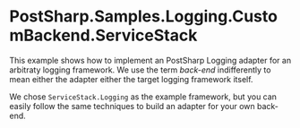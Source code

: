 # PostSharp.Samples.Logging.CustomBackend.ServiceStack

This example shows how to implement an PostSharp Logging adapter for an arbitraty logging framework. We use the term *back-end* indifferently to mean 
either the adapter either the target logging framework itself.

We chose `ServiceStack.Logging` as the example framework, but you can easily follow the same techniques to build an adapter for your own back-end.


